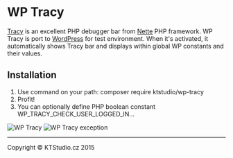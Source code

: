 # WP Tracy

[Tracy](https://github.com/nette/tracy) is an excellent PHP debugger bar from [Nette](https://nette.org) PHP framework. 
WP Tracy is port to [WordPress](https://wordpress.org) for test environment.
When it's activated, it automatically shows Tracy bar and displays within global WP constants and their values.

## Installation

1. Use command on your path: composer require ktstudio/wp-tracy
3. Profit!
4. You can optionally define PHP boolean constant WP_TRACY_CHECK_USER_LOGGED_IN...

![WP Tracy](https://ktstudio.github.io/images/wp-tracy.png "Tracy bar auto-display after plugin activation")
![WP Tracy exception](https://ktstudio.github.io/images/wp-tracy-exception.png "Tracy exception dialog when is occured")

---

Copyright © KTStudio.cz 2015
